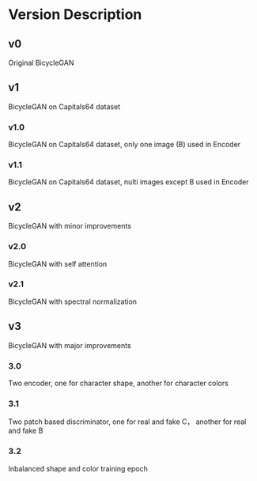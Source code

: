# Version Description

## v0
Original BicycleGAN


## v1
BicycleGAN on Capitals64 dataset


### v1.0
BicycleGAN on Capitals64 dataset, only one image (B) used in Encoder

### v1.1
BicycleGAN on Capitals64 dataset, nulti images except B used in Encoder


## v2
BicycleGAN with minor improvements

### v2.0
BicycleGAN with self attention

### v2.1
BicycleGAN with spectral normalization


## v3
BicycleGAN with major improvements

### 3.0
Two encoder, one for character shape, another for character colors

### 3.1
Two patch based discriminator, one for real and fake C， another for real and fake B

### 3.2
Inbalanced shape and color training epoch